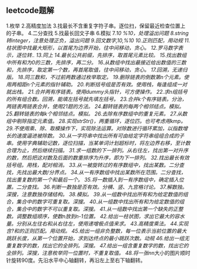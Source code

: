 ﻿leetcode题解
----------------

1.枚举
2.高精度加法
3.找最长不含重复字符子串。逐位扫，保留最近检查位置上的子串。
4.二分查找
5.找最长回文子串
6.模拟
7.*10 %10，处理溢出问题
8.string转integer，注意处理正负，溢出问题
9.回文数字,*10,%10
10.正则匹配，用动规
11.柱状图中找最大矩形，以首尾为边界开始，往中间移动，贪心。
12.罗马数字表示，逐位转..
13.同上
14.最长公共前缀，先排序，取首尾元素比较。
15.找出数组中所有和为0的三数，先排序，再二分。
16.从数组中找出最接近给出数值的三数和，先排序，取定第一个数，再首尾取值，往中间移动，贪心。
17.回溯，无递归版。
18.同三数和，不过前两数通过枚举取定。
19.删除链表的倒数第n个元素。使用两相距n个元素的指针辅助。
20.判断括号组是否有效。使用栈，每逢组成一对就出栈。
21.合并两有序链表。使用dummy头指针，可方便操作。
22.求n组括号的所有组合数。回溯，能填左括号就先填左括号。
23.合并k个有序链表。分治，两链表两链表合并，使用21题的方法。
24.翻转链表的每两个相邻结点。模拟。
25.翻转链表的每k个相邻结点。模拟。
26.去除有序数组中的重复元素。
27.从数组中剔除指定元素值。
28.实现strStr()，两重循环，逐位匹。也可考虑用kmp。
29.不使用乘、除、取模操作下，实现除法运算。对除数进行循环累加，以指数增长的速度逼进被除数。
30.从一字符串中找出所有可由给定字符串组组合成的子串。使用字典辅助记数，逐位扫描，当某单词计划超标时，将左边界右移，至计数合理为止，然后继续扫描。
31.求一组数的下一排列。从右往左，找出第一对升序的数，然后把这对数及后面的数重排序为升序，即为下一排列。
32.找出最长有效括号组。用栈，配对相消。
33.从一被旋转过的有序数组中，找出某数。二分查找，先找出最大数/分界点。
34.从一有序数组中找出某数所在范围。二分查找，找出重复数的第一个和最后一个。
35.将一数插入到一有序数组中，确定插入位置。二分查找。
36.判断一数独是否有效。分横、竖、九宫格讨论。
37.解数独。深搜，注意数独存储结构。
38.模拟。
39.从一组数中找出所有和为给定数值的组合，集合中的数字可重复取。深搜。
40.从一组数中找出所有和为给定数值的组合，集合中的数字不可以重复取。深搜。
41.从一组数中找出第一个缺失的正整数。调整数组顺序，使数n放到n-1位置。
42.给出一柱状图，求出它最大的容水量。分别从左往右和从右往左，使用递增极点值来求。
43.高精度乘法。
44.实现含?和*的正则匹配。用动规。
45.给出一组非负整数，每一位表示当前位置的最大跳跃长度，从第一个位置开始，求到达终点的最小跳跃次数。动规
46.给出一组无重复数字的数，找出它的全排列。深搜。
47.给出一组含重复数字的数，找出它的全排列。深搜，注意枚举同一位置时，不重复取值。
48.将一张n*n大小的图片顺时针旋转90度。先沿水平中心轴翻转，再沿左上至右下轴翻转。



